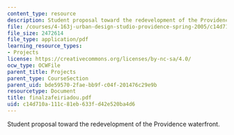```yaml
---
content_type: resource
description: Student proposal toward the redevelopment of the Providence waterfront.
file: /courses/4-163j-urban-design-studio-providence-spring-2005/c14d710a111c81eb633fd42e520ba4d6_finalzafeiriadou.pdf
file_size: 2472614
file_type: application/pdf
learning_resource_types:
- Projects
license: https://creativecommons.org/licenses/by-nc-sa/4.0/
ocw_type: OCWFile
parent_title: Projects
parent_type: CourseSection
parent_uid: bde59570-2fae-bb9f-c04f-201476c29e9b
resourcetype: Document
title: finalzafeiriadou.pdf
uid: c14d710a-111c-81eb-633f-d42e520ba4d6
---
```

Student proposal toward the redevelopment of the Providence waterfront.